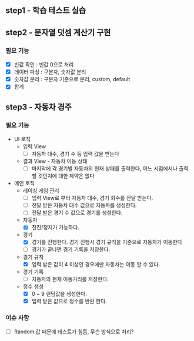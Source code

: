 ## step1 - 학습 테스트 실습

## step2 - 문자열 덧셈 계산기 구현

### 필요 기능
  - [x] 빈값 확인 : 빈값 0으로 처리
  - [x] 데이터 파싱 : 구분자, 숫자값 분리
  - [x] 숫자값 분리 : 구분자 기준으로 분리, custom, default
  - [x] 합계

## step3 - 자동차 경주

### 필요 기능
- UI 로직
  - 입력 View 
    - [ ] 자동차 대수, 경기 수 등 입력 값을 받는다
  - 결과 View - 자동차 이동 상태
    - [ ] 마지막에 각 경기별 자동차의 현재 상태를 출력한다, 어느 시점에서나 출력할 것인지에 대한 제약은 없다
- 메인 로직
  - 레이싱 게임 관리
    - [ ] 입력 View로 부터 자동차 대수, 경기 회수를 전달 받는다.
    - [ ] 전달 받은 자동차 대수 값으로 자동차를 생성한다.
    - [ ] 전달 받은 경기 수 값으로 경기를 생성한다.
  - 자동차
    - [x] 전진/정지가 가능하다.
  - 경기
    - [x] 경기를 진행한다. 경기 진행시 경기 규칙을 기준으로 자동차가 이동한다
    - [ ] 경기가 끝나면 경기 기록을 저장한다.
  - 경기 규칙
    - [x] 입력 받은 값이 4 이상인 경우에만 자동차는 이동 할 수 있다.
  - 경기 기록
    - [ ] 자동차의 현재 이동거리를 저장한다.
  - 정수 생성
    - [x] 0 ~ 9 랜덤값을 생성한다.
    - [x] 입력 받은 값으로 정수를 반환 한다.

### 이슈 사항
- [ ] Random 값 때문에 테스트가 힘듬, 무슨 방식으로 처리?